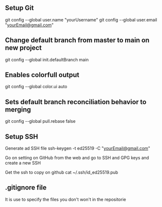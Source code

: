 ## Setup Git
git config --global user.name "yourUsername"
git config --global user.email "yourEmail@gmail.com"

## Change default branch from master to main on new project
git config --global init.defaultBranch main

## Enables colorfull output
git config --global color.ui auto

## Sets default branch reconciliation behavior to merging
  git config --global pull.rebase false

## Setup SSH
Generate ad SSH file
ssh-keygen -t ed25519 -C "yourEmail@gmail.com"

Go on setting on GitHub from the web and go to SSH and GPG keys and create a new SSH

Get the ssh to copy on github
cat ~/.ssh/id_ed25519.pub

## .gitignore file
It is use to specify the files you don't won't in the repositorie
